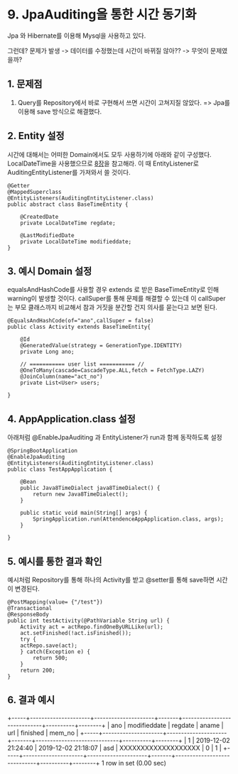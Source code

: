 # 9. JpaAuditing을 통한 시간 동기화

Jpa 와 Hibernate를 이용해 Mysql을 사용하고 있다.

그런데? 문제가 발생 -> 데이터를 수정했는데 시간이 바뀌질 않아?? -> 무엇이 문제였을까?

## 1. 문제점

1. Query를 Repository에서 바로 구현해서 쓰면 시간이 고쳐지질 않았다.
=> Jpa를 이용해 save 방식으로 해결했다.

## 2. Entity 설정
시간에 대해서는 어떠한 Domain에서도 모두 사용하기에 아래와 같이 구성했다.
LocalDateTime을 사용했으므로 [8장](https://github.com/Djunnni/Springboot-Summary/blob/master/Appendix/Thymeleaf_LocalDateTime.md)을 참고해라.
이 때 EntityListener로 AuditingEntityListener를 가져와서 쓸 것이다. 
~~~
@Getter
@MappedSuperclass
@EntityListeners(AuditingEntityListener.class)
public abstract class BaseTimeEntity {
	
	@CreatedDate
	private LocalDateTime regdate;
	
	@LastModifiedDate
	private LocalDateTime modifieddate;
}
~~~
## 3. 예시 Domain 설정
equalsAndHashCode를 사용할 경우 extends 로 받은 BaseTimeEntity로 인해 warning이 발생할 것이다.
callSuper를 통해 문제를 해결할 수 있는데 이 callSuper는 부모 클래스까지 비교해서 참과 거짓을 분간할 건지 의사를 묻는다고 보면 된다.
~~~
@EqualsAndHashCode(of="ano",callSuper = false)
public class Activity extends BaseTimeEntity{

	@Id
	@GeneratedValue(strategy = GenerationType.IDENTITY)
	private Long ano;

	// =========== user list =========== //
	@OneToMany(cascade=CascadeType.ALL,fetch = FetchType.LAZY)
	@JoinColumn(name="act_no")
	private List<User> users;
	
}
~~~
## 4. AppApplication.class 설정
아래처럼 @EnableJpaAuditing 과 EntityListener가 run과 함께 동작하도록 설정
~~~
@SpringBootApplication
@EnableJpaAuditing
@EntityListeners(AuditingEntityListener.class)
public class TestAppApplication {
	
    @Bean
    public Java8TimeDialect java8TimeDialect() {
        return new Java8TimeDialect();
    }
  
	public static void main(String[] args) {
		SpringApplication.run(AttendenceAppApplication.class, args);
	}

}
~~~
## 5. 예시를 통한 결과 확인
예시처럼 Repository를 통해 하나의 Activity를 받고 @setter를 통해 save하면 시간이 변경된다.
~~~
@PostMapping(value= {"/test"})
@Transactional
@ResponseBody
public int testActivity(@PathVariable String url) {
    Activity act = actRepo.findOneByURLLike(url);
    act.setFinished(!act.isFinished());
    try {
    actRepo.save(act);
    } catch(Exception e) {
        return 500;
    }
    return 200;
}
~~~

## 6. 결과 예시
+-----+---------------------+---------------------+-------+-----------------------------+----------+--------+
| ano | modifieddate        | regdate             | aname | url                         | finished | mem_no |
+-----+---------------------+---------------------+-------+-----------------------------+----------+--------+
|   1 | 2019-12-02 21:24:40 | 2019-12-02 21:18:07 | asd   | XXXXXXXXXXXXXXXXXXX         |        0 |      1 |
+-----+---------------------+---------------------+-------+-----------------------------+----------+--------+
1 row in set (0.00 sec)

